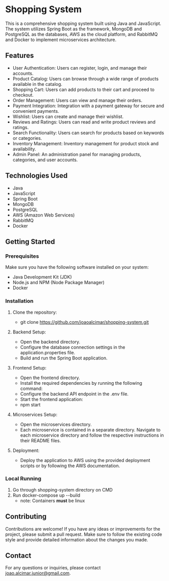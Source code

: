 # **Shopping System**
This is a comprehensive shopping system built using Java and JavaScript. The system utilizes Spring Boot as the framework, MongoDB and PostgreSQL as the databases, AWS as the cloud platform, and RabbitMQ and Docker to implement microservices architecture.

## **Features**
- User Authentication: Users can register, login, and manage their accounts.
- Product Catalog: Users can browse through a wide range of products available in the catalog.
- Shopping Cart: Users can add products to their cart and proceed to checkout.
- Order Management: Users can view and manage their orders.
- Payment Integration: Integration with a payment gateway for secure and convenient payments.
- Wishlist: Users can create and manage their wishlist.
- Reviews and Ratings: Users can read and write product reviews and ratings.
- Search Functionality: Users can search for products based on keywords or categories.
- Inventory Management: Inventory management for product stock and availability.
- Admin Panel: An administration panel for managing products, categories, and user accounts.

## **Technologies Used**
- Java
- JavaScript
- Spring Boot
- MongoDB
- PostgreSQL
- AWS (Amazon Web Services)
- RabbitMQ
- Docker

## **Getting Started**

### **Prerequisites**
Make sure you have the following software installed on your system:

- Java Development Kit (JDK)
- Node.js and NPM (Node Package Manager)
- Docker

### **Installation**
1. Clone the repository:   
    - git clone https://github.com/joaoalcimar/shopping-system.git

  
2. Backend Setup:
    - Open the backend directory.
    - Configure the database connection settings in the application.properties file.
    - Build and run the Spring Boot application.


3. Frontend Setup:
    - Open the frontend directory.
    - Install the required dependencies by running the following command:
    - Configure the backend API endpoint in the .env file.
    - Start the frontend application:
    - npm start

  
4. Microservices Setup:
    - Open the microservices directory.
    - Each microservice is contained in a separate directory. Navigate to each microservice directory and follow the respective instructions in their README files.


5. Deployment:
    - Deploy the application to AWS using the provided deployment scripts or by following the AWS documentation.
  
### **Local Running**

1. Go through shopping-system directory on CMD
2. Run docker-compose up --build
   - note: Containers **must** be linux

## **Contributing**
Contributions are welcome! If you have any ideas or improvements for the project, please submit a pull request. Make sure to follow the existing code style and provide detailed information about the changes you made.

## **Contact**
For any questions or inquiries, please contact joao.alcimar.junior@gmail.com.
